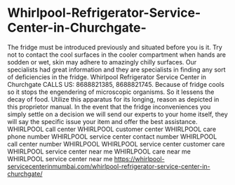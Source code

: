 # Whirlpool-Refrigerator-Service-Center-in-Churchgate-
The fridge must be introduced previously and situated before you is it. Try not to contact the cool surfaces in the cooler compartment when hands are sodden or wet, skin may adhere to amazingly chilly surfaces. Our specialists had great information and they are specialists in finding any sort of deficiencies in the fridge. Whirlpool Refrigerator Service Center in Churchgate CALLS US: 8688821385, 8688821745. Because of fridge cools so it stops the engendering of microscopic organisms. So it lessens the decay of food. Utilize this apparatus for its longing, reason as depicted in this proprietor manual. In the event that the fridge inconveniences you simply settle on a decision we will send our experts to your home itself, they will say the specific issue your item and offer the best assistance. WHIRLPOOL   call center WHIRLPOOL   customer center WHIRLPOOL   care phone number WHIRLPOOL   service center contact number   WHIRLPOOL   call center number  WHIRLPOOL  WHIRLPOOL   service center customer care WHIRLPOOL   service center near me   WHIRLPOOL   care near me  WHIRLPOOL   service center near me   https://whirlpool-servicecenterinmumbai.com/whirlpool-refrigerator-service-center-in-churchgate/
